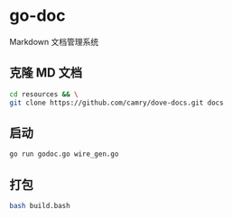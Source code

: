 # go-doc

Markdown 文档管理系统

## 克隆 MD 文档

```bash
cd resources && \
git clone https://github.com/camry/dove-docs.git docs
```

## 启动

```bash
go run godoc.go wire_gen.go
```

## 打包

```bash
bash build.bash
```
